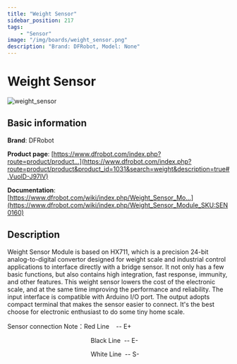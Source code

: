 ```yaml
---
title: "Weight Sensor"
sidebar_position: 217
tags:
    - "Sensor"
image: "/img/boards/weight_sensor.png"
description: "Brand: DFRobot, Model: None"
---
```

# Weight Sensor

![weight_sensor](/img/boards/weight_sensor.png)

## Basic information

**Brand**: DFRobot

**Product page**: [https://www.dfrobot.com/index.php?route=product/product...](https://www.dfrobot.com/index.php?route=product/product&product_id=1031&search=weight&description=true#.VuolD-J97IV)

**Documentation**: [https://www.dfrobot.com/wiki/index.php/Weight_Sensor_Mo...](https://www.dfrobot.com/wiki/index.php/Weight_Sensor_Module_SKU:SEN0160)

## Description

Weight Sensor Module is based on HX711, which is a precision 24\-bit analog\-to\-digital convertor designed for weight scale and industrial control applications to interface directly with a bridge sensor\. It not only has a few basic functions, but also contains high integration, fast response, immunity, and other features\. This weight sensor lowers the cost of the electronic scale, and at the same time improving the performance and reliability\. The input interface is compatible with Arduino I/O port\. The output adopts compact terminal that makes the sensor easier to connect\. It's the best choose for electronic enthusiast to do some tiny home scale\.





Sensor connection Note：Red Line    \-\- E\+





                                                Black Line  \-\- E\-





                                                White Line  \-\- S\-

